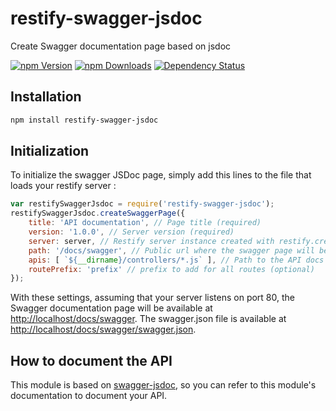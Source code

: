 # restify-swagger-jsdoc
Create Swagger documentation page based on jsdoc

[![npm Version](https://img.shields.io/npm/v/restify-swagger-jsdoc.svg)](https://www.npmjs.com/package/restify-swagger-jsdoc)
[![npm Downloads](https://img.shields.io/npm/dm/restify-swagger-jsdoc.svg)](https://www.npmjs.com/package/restify-swagger-jsdoc)
[![Dependency Status](https://gemnasium.com/badges/github.com/RemyJeancolas/restify-swagger-jsdoc.svg)](https://gemnasium.com/github.com/RemyJeancolas/restify-swagger-jsdoc)

## Installation
```bash
npm install restify-swagger-jsdoc
```
## Initialization
To initialize the swagger JSDoc page, simply add this lines to the file that loads your restify server :
```javascript
var restifySwaggerJsdoc = require('restify-swagger-jsdoc');
restifySwaggerJsdoc.createSwaggerPage({
    title: 'API documentation', // Page title (required)
    version: '1.0.0', // Server version (required)
    server: server, // Restify server instance created with restify.createServer()
    path: '/docs/swagger', // Public url where the swagger page will be available
    apis: [ `${__dirname}/controllers/*.js` ], // Path to the API docs
    routePrefix: 'prefix' // prefix to add for all routes (optional)
});
```
With these settings, assuming that your server listens on port 80, the Swagger documentation page will be available at [http://localhost/docs/swagger](http://localhost/docs/swagger).
The swagger.json file is available at [http://localhost/docs/swagger/swagger.json](http://localhost/docs/swagger/swagger.json).
## How to document the API
This module is based on [swagger-jsdoc](https://www.npmjs.com/package/swagger-jsdoc), so you can refer to this module's documentation to document your API.